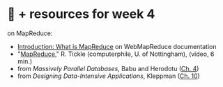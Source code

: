 # 🤖 + resources for week 4

on MapReduce:
- [Introduction: What is MapReduce](https://webmapreduce.sourceforge.net/docs/using/intro.html) on WebMapReduce documentation
- "[MapReduce](https://www.youtube.com/watch?v=cvhKoniK5Uo)," R. Tickle (computerphile, U. of Nottingham), (video, 6 min.)
- from _Massively Parallel Databases_, Babu and Herodotu ([Ch. 4](https://github.com/mab253/bigdata_spring24/blob/main/readings/massively-parallel-ch4-mapreduce.pdf))
- from _Designing Data-Intensive Applications_, Kleppman ([Ch. 10](https://github.com/mab253/bigdata_spring24/blob/main/readings/Designing%20Data-Intensive%20Applications%20-%20Martin%20Kleppmann-ch-10-mapreduce.pdf))
